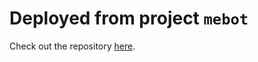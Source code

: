# Deployed from project `mebot`

Check out the repository [here][mebot].


[mebot]: https://github.com/shinmyung0/mebot